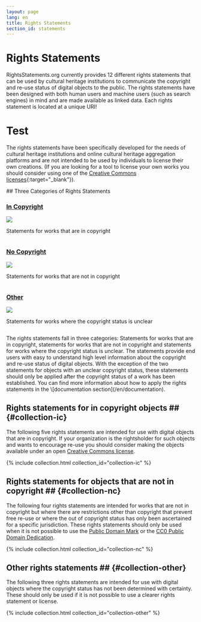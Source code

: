 ```yaml
---
layout: page
lang: en
title: Rights Statements
section_id: statements
---
```

# Rights Statements

RightsStatements.org currently provides 12 different rights statements that can be used by cultural heritage institutions to communicate the copyright and re-use status of digital objects to the public. The rights statements have been designed with both human users and machine users (such as search engines) in mind and are made available as linked data. Each rights statement is located at a unique URI!

# Test

The rights statements have been specifically developed for the needs of cultural heritage institutions and online cultural heritage aggregation platforms and are not intended to be used by individuals to license their own creations. (If you are looking for a tool to license your own works you should consider using one of the [Creative Commons licenses](https://creativecommons.org/licenses/){:target="_blank"}).

<div class="box">
## Three Categories of Rights Statements

<div class="row" markdown="0">
  <div class="medium-4 columns">
    <div class="statements-category-teaser">
      <a href="#collection-ic"><h3>In Copyright</h3></a>
      <a href="#collection-ic">
        <img src="{{ site.baseurl }}/files/icons/InC.Icon-Only.dark.svg" />
      </a>
      <p>Statements for works that are in copyright</p>
    </div>
  </div>
  <div class="medium-4 columns">
    <div class="statements-category-teaser">
      <a href="#collection-nc"><h3>No Copyright</h3></a>
      <a href="#collection-nc">
        <img src="{{ site.baseurl }}/files/icons/NoC.Icon-Only.dark.svg" />
      </a>
      <p>Statements for works that are not in copyright</p>
    </div>
  </div>
  <div class="medium-4 columns">
    <div class="statements-category-teaser">
      <a href="#collection-other"><h3>Other</h3></a>
      <a href="#collection-other">
        <img src="{{ site.baseurl }}/files/icons/Other.Icon-Only.dark.svg" />
      </a>
      <p>Statements for works where the copyright status is unclear</p>
    </div>
  </div>
</div>
<div>
  <p>The rights statements fall in three categories: Statements for works that are in copyright, statements for works that are not in copyright and statements for works where the copyright status is unclear. The statements provide end users with easy to understand high level information about the copyright and re-use status of digital objects. With the exception of the two statements for objects with an unclear copyright status, these statements should only be applied after the copyright status of a work has been established. You can find more information about how to apply the rights statements in the \[documentation section](/en/documentation).</p>
</div>

</div>

## Rights statements for in copyright objects ## {#collection-ic}

The following five rights statements are intended for use with digital objects that are in copyright. If your organization is the rightsholder for such objects and wants to encourage re-use you should consider making the objects available under an open [Creative Commons license](https://creativecommons.org/licenses/).

{% include collection.html collection_id="collection-ic" %}

## Rights statements for objects that are not in copyright ## {#collection-nc}

The following four rights statements are intended for works that are not in copyright but where there are restrictions other than copyright that prevent free re-use or where the out of copyright status has only been ascertained for a specific jurisdiction. These rights statements should only be used when it is not possible to use the [Public Domain Mark](https://creativecommons.org/publicdomain/mark/1.0/) or the [CC0 Public Domain Dedication](https://creativecommons.org/publicdomain/zero/1.0/).

{% include collection.html collection_id="collection-nc" %}

## Other rights statements ## {#collection-other}

The following three rights statements are intended for use with digital objects where the copyright status has not been determined with certainty. These should only be used if it is not possible to use a clearer rights statement or license.

{% include collection.html collection_id="collection-other" %}
